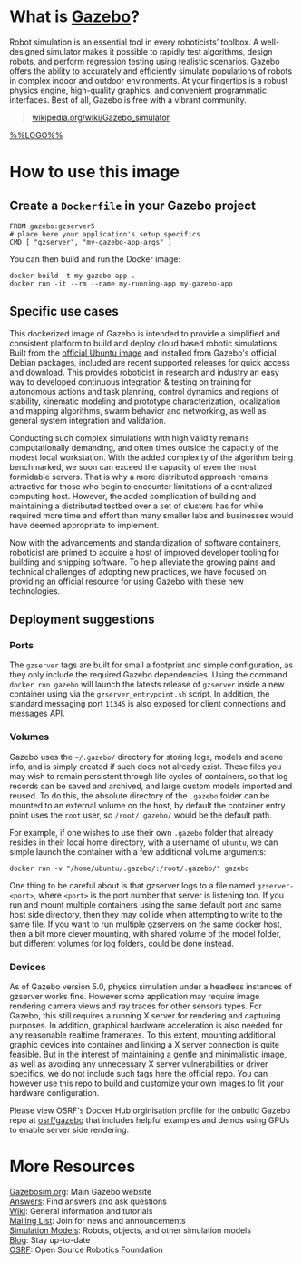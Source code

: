 # What is [Gazebo](http://www.gazebosim.org/)?

Robot simulation is an essential tool in every roboticists’ toolbox. A well-designed simulator makes it possible to rapidly test algorithms, design robots, and perform regression testing using realistic scenarios. Gazebo offers the ability to accurately and efficiently simulate populations of robots in complex indoor and outdoor environments. At your fingertips is a robust physics engine, high-quality graphics, and convenient programmatic interfaces. Best of all, Gazebo is free with a vibrant community.

> [wikipedia.org/wiki/Gazebo_simulator ](https://en.wikipedia.org/wiki/Gazebo_simulator)

[%%LOGO%%](http://www.gazebosim.org/)

# How to use this image

## Create a `Dockerfile` in your Gazebo project

	FROM gazebo:gzserver5
	# place here your application's setup specifics
	CMD [ "gzserver", "my-gazebo-app-args" ]

You can then build and run the Docker image:

	docker build -t my-gazebo-app .
	docker run -it --rm --name my-running-app my-gazebo-app

## Specific use cases

This dockerized image of Gazebo is intended to provide a simplified and consistent platform to build and deploy cloud based robotic simulations. Built from the [official Ubuntu image](https://registry.hub.docker.com/_/ubuntu/) and installed from Gazebo's official Debian packages, included are recent supported releases for quick access and download. This provides roboticist in research and industry an easy way to developed continuous integration & testing on training for autonomous actions and task planning, control dynamics and regions of stability, kinematic modeling and prototype characterization, localization and mapping algorithms, swarm behavior and networking, as well as general system integration and validation.

Conducting such complex simulations with high validity remains computationally demanding, and often times outside the capacity of the modest local workstation. With the added complexity of the algorithm being benchmarked, we soon can exceed the capacity of even the most formidable servers. That is why a more distributed approach remains attractive for those who begin to encounter limitations of a centralized computing host. However, the added complication of building and maintaining a distributed testbed over a set of clusters has for while required more time and effort than many smaller labs and businesses would have deemed appropriate to implement.

Now with the advancements and standardization of software containers, roboticist are primed to acquire a host of improved developer tooling for building and shipping software. To help alleviate the growing pains and technical challenges of adopting new practices, we have focused on providing an official resource for using Gazebo with these new technologies.

## Deployment suggestions

### Ports

The `gzserver` tags are built for small a footprint and simple configuration, as they only include the required Gazebo dependencies. Using the command `docker run gazebo` will launch the latests release of `gzserver` inside a new container using via the `gzserver_entrypoint.sh` script. In addition, the standard messaging port `11345` is also exposed for client connections and messages API.

### Volumes

Gazebo uses the `~/.gazebo/` directory for storing logs, models and scene info, and is simply created if such does not already exist. These files you may wish to remain persistent through life cycles of containers, so that log records can be saved and archived, and large custom models imported and reused. To do this, the absolute directory of the `.gazebo` folder can be mounted to an external volume on the host, by default the container entry point uses the `root` user, so `/root/.gazebo/` would be the default path.

For example, if one wishes to use their own `.gazebo` folder that already resides in their local home directory, with a username of `ubuntu`, we can simple launch the container with a few additional volume arguments:

	docker run -v "/home/ubuntu/.gazebo/:/root/.gazebo/" gazebo

One thing to be careful about is that gzserver logs to a file named `gzserver-<port>`, where `<port>` is the port number that server is listening too. If you run and mount multiple containers using the same default port and same host side directory, then they may collide when attempting to write to the same file. If you want to run multiple gzservers on the same docker host, then a bit more clever mounting, with shared volume of the model folder, but different volumes for log folders, could be done instead.

### Devices

As of Gazebo version 5.0, physics simulation under a headless instances of gzserver works fine. However some application may require image rendering camera views and ray traces for other sensors types. For Gazebo, this still requires a running X server for rendering and capturing purposes. In addition, graphical hardware acceleration is also needed for any reasonable realtime framerates. To this extent, mounting additional graphic devices into container and linking a X server connection is quite feasible. But in the interest of maintaining a gentle and minimalistic image, as well as avoiding any unnecessary X server vulnerabilities or driver specifics, we do not include such tags here the official repo. You can however use this repo to build and customize your own images to fit your hardware configuration.

Please view OSRF's Docker Hub orginisation profile for the onbuild Gazebo repo at [osrf/gazebo](https://registry.hub.docker.com/u/osrf/gazebo/) that includes helpful examples and demos using GPUs to enable server side rendering.

# More Resources

[Gazebosim.org](http://www.gazebosim.org/): Main Gazebo website  
[Answers](http://answers.gazebosim.org/): Find answers and ask questions  
[Wiki](https://bitbucket.org/osrf/gazebo/wiki): General information and tutorials  
[Mailing List](https://groups.google.com/a/osrfoundation.org/d/forum/gazebo): Join for news and announcements  
[Simulation Models](https://bitbucket.org/osrf/gazebo_models/src): Robots, objects, and other simulation models  
[Blog](http://wiki.gazebosim.org/blog.html): Stay up-to-date  
[OSRF](http://www.osrfoundation.org/): Open Source Robotics Foundation
